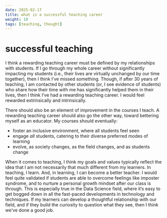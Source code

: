 ```yaml
---
date: 2025-02-17
title: what is a successful teaching career
weight: 10
tags: [teaching, thought]
---
```


# successful teaching

I think a rewarding teaching career must be defined by my relationships with students. If I go through my whole career without significantly impacting my students (i.e., their lives are virtually unchanged by our time together), then I think I’ve missed something. Though, if after 30 years of teaching, I am contacted by other students (or, I see evidence of students) who share how their time with me has significantly helped them in their lives, then I think I’ve had a rewarding teaching career. I would feel rewarded extrinsically and intrinsically.

There should also be an element of improvement in the courses I teach. A rewarding teaching career should also go the other way, toward bettering myself as an educator. My courses should eventually:

- foster an inclusive environment, where all students feel seen
- engage *all* students, catering to their diverse preferred modes of learning
- evolve, as society changes, as the field changes, and as students change

When it comes to teaching, I think my goals and values typically reflect the idea that I am not necessarily that much different from my learners. In teaching, I learn. And, in learning, I can become a better teacher. I would feel quite validated if students are able to overcome feelings like imposter syndrome, and to nurture a personal growth mindset after our class is through. This is especially true in the Data Science field, where it’s easy to get bogged down in all the fast-paced developments in technology and techniques. If my learners can develop a thoughtful relationship with our field, and if they build the curiosity to question what they see, then I think we’ve done a good job.